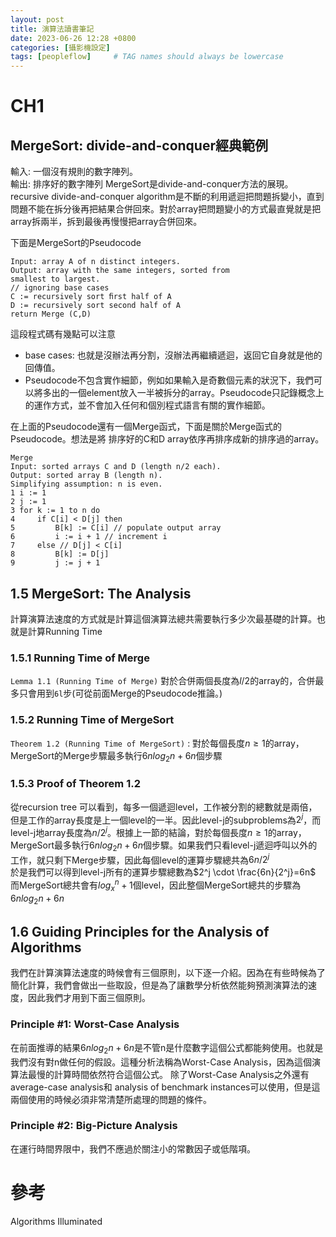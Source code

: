 ```yaml
---
layout: post
title: 演算法讀書筆記
date: 2023-06-26 12:28 +0800
categories: [攝影機設定]
tags: [peopleflow]     # TAG names should always be lowercase
---
```


# CH1
## MergeSort: divide-and-conquer經典範例
輸入: 一個沒有規則的數字陣列。  
輸出: 排序好的數字陣列
MergeSort是divide-and-conquer方法的展現。recursive divide-and-conquer algorithm是不斷的利用遞迴把問題拆變小，直到問題不能在拆分後再把結果合併回來。對於array把問題變小的方式最直覺就是把array拆兩半，拆到最後再慢慢把array合併回來。

下面是MergeSort的Pseudocode
```
Input: array A of n distinct integers.
Output: array with the same integers, sorted from
smallest to largest.
// ignoring base cases
C := recursively sort ﬁrst half of A
D := recursively sort second half of A
return Merge (C,D)
```

這段程式碼有幾點可以注意
* base cases: 也就是沒辦法再分割，沒辦法再繼續遞迴，返回它自身就是他的回傳值。
* Pseudocode不包含實作細節，例如如果輸入是奇數個元素的狀況下，我們可以將多出的一個element放入一半被拆分的array。Pseudocode只記錄概念上的運作方式，並不會加入任何和個別程式語言有關的實作細節。

在上面的Pseudocode還有一個Merge函式，下面是關於Merge函式的Pseudocode。想法是將
排序好的C和D array依序再排序成新的排序過的array。
```
Merge
Input: sorted arrays C and D (length n/2 each).
Output: sorted array B (length n).
Simplifying assumption: n is even.
1 i := 1
2 j := 1
3 for k := 1 to n do
4     if C[i] < D[j] then
5         B[k] := C[i] // populate output array
6         i := i + 1 // increment i
7     else // D[j] < C[i]
8         B[k] := D[j]
9         j := j + 1
```

## 1.5 MergeSort: The Analysis
計算演算法速度的方式就是計算這個演算法總共需要執行多少次最基礎的計算。也就是計算Running Time

### 1.5.1 Running Time of Merge
`Lemma 1.1 (Running Time of Merge)` 對於合併兩個長度為$l/2$的array的，合併最多只會用到`6l`步(可從前面Merge的Pseudocode推論。)

### 1.5.2 Running Time of MergeSort
`Theorem 1.2 (Running Time of MergeSort)` : 對於每個長度$n\geq 1$的array， MergeSort的Merge步驟最多執行$6nlog_2n+6n$個步驟

### 1.5.3 Proof of Theorem 1.2
從recursion tree 可以看到，每多一個遞迴level，工作被分割的總數就是兩倍，但是工作的array長度是上一個level的一半。因此level-j的subproblems為$2^j$，而level-j地array長度為$n/{2^j}$。根據上一節的結論，對於每個長度$n\geq 1$的array， MergeSort最多執行$6nlog_2n+6n$個步驟。如果我們只看level-j遞迴呼叫以外的工作，就只剩下Merge步驟，因此每個level的運算步驟總共為$6n/2^j$  
於是我們可以得到level-j所有的運算步驟總數為$2^j \cdot \frac{6n}{2^j}=6n$  
而MergeSort總共會有$log_x^n+1$個level，因此整個MergeSort總共的步驟為$6nlog_2n+6n$


## 1.6 Guiding Principles for the Analysis of Algorithms
我們在計算演算法速度的時候會有三個原則，以下逐一介紹。因為在有些時候為了簡化計算，我們會做出一些取設，但是為了讓數學分析依然能夠預測演算法的速度，因此我們才用到下面三個原則。

### Principle #1: Worst-Case Analysis
在前面推導的結果$6nlog_2n+6n$是不管n是什麼數字這個公式都能夠使用。也就是我們沒有對n做任何的假設。這種分析法稱為Worst-Case Analysis，因為這個演算法最慢的計算時間依然符合這個公式。
除了Worst-Case Analysis之外還有average-case analysis和 analysis of benchmark instances可以使用，但是這兩個使用的時候必須非常清楚所處理的問題的條件。

### Principle #2: Big-Picture Analysis
在運行時間界限中，我們不應過於關注小的常數因子或低階項。








# 參考
Algorithms Illuminated